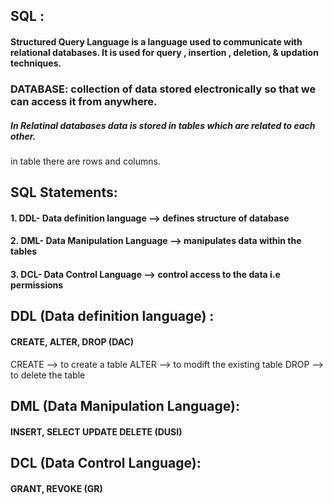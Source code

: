 ## SQL :
#### Structured Query Language is a language used to communicate with relational databases. It is used for query , insertion , deletion, & updation techniques.


### DATABASE: collection of data stored electronically so that we can access it from anywhere.
##### In Relatinal databases data is stored in tables which are related to each other.
in table there are rows and columns.


## SQL Statements:
#### 1. DDL- Data definition language --> defines structure of database
#### 2. DML- Data Manipulation Language --> manipulates data within the tables 
#### 3. DCL- Data Control Language --> control access to the data i.e permissions

## DDL (Data definition language) :
#### CREATE, ALTER, DROP    (DAC)
CREATE --> to create a table
ALTER --> to modift the existing table
DROP --> to delete the table

## DML (Data Manipulation Language):
#### INSERT, SELECT UPDATE DELETE   (DUSI)

## DCL (Data Control Language):
#### GRANT, REVOKE  (GR)
